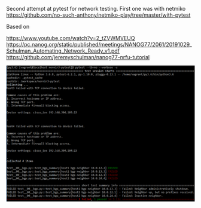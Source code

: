 Second attempt at pytest for network testing.  First one was with netmiko https://github.com/no-such-anthony/netmiko-play/tree/master/with-pytest

Based on

https://www.youtube.com/watch?v=2_tZVWMVEUQ
https://pc.nanog.org/static/published/meetings/NANOG77/2061/20191029_Schulman_Automating_Network_Ready_v1.pdf
https://github.com/jeremyschulman/nanog77-nrfu-tutorial

![](https://github.com/no-such-anthony/nornir3_play/blob/master/with-pytest-attempt1/example%20usage.PNG)
